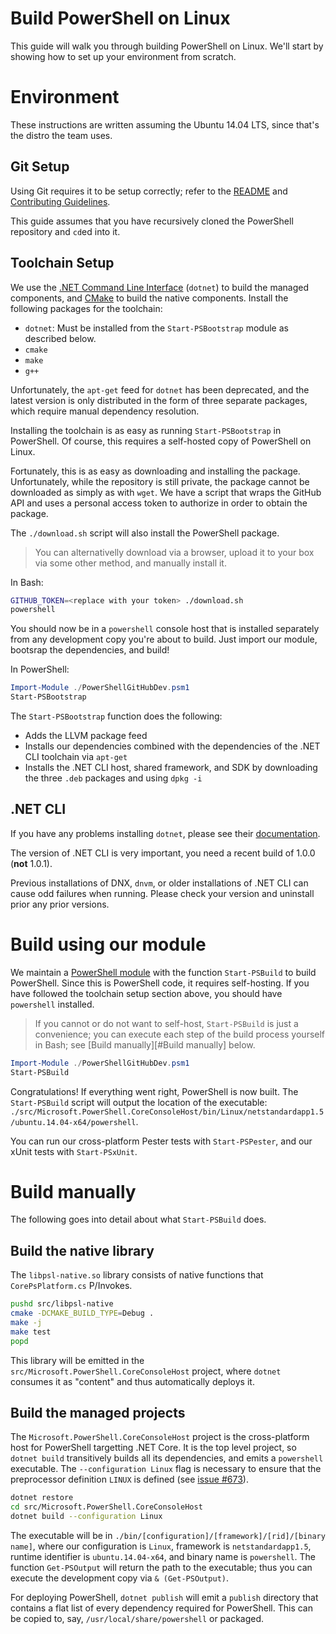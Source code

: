 Build PowerShell on Linux
=========================

This guide will walk you through building PowerShell on Linux. We'll
start by showing how to set up your environment from scratch.

Environment
===========

These instructions are written assuming the Ubuntu 14.04 LTS, since
that's the distro the team uses.

Git Setup
---------

Using Git requires it to be setup correctly; refer to the
[README](../../README.md) and
[Contributing Guidelines](../../CONTRIBUTING.md).

This guide assumes that you have recursively cloned the PowerShell
repository and `cd`ed into it.

Toolchain Setup
---------------

We use the [.NET Command Line Interface][dotnet-cli] (`dotnet`) to
build the managed components, and [CMake][] to build the native
components. Install the following packages for the toolchain:

- `dotnet`: Must be installed from the `Start-PSBootstrap` module as described below. 
- `cmake`
- `make`
- `g++`

Unfortunately, the `apt-get` feed for `dotnet` has been deprecated,
and the latest version is only distributed in the form of three
separate packages, which require manual dependency resolution.

Installing the toolchain is as easy as running `Start-PSBootstrap` in
PowerShell. Of course, this requires a self-hosted copy of PowerShell
on Linux.

Fortunately, this is as easy as downloading and installing the
package. Unfortunately, while the repository is still private, the
package cannot be downloaded as simply as with `wget`. We have a
script that wraps the GitHub API and uses a personal access token to
authorize in order to obtain the package.

The `./download.sh` script will also install the PowerShell package.

> You can alternativelly download via a browser, upload it to your
> box via some other method, and manually install it.

In Bash:

```sh
GITHUB_TOKEN=<replace with your token> ./download.sh
powershell
```

You should now be in a `powershell` console host that is installed
separately from any development copy you're about to build. Just
import our module, bootsrap the dependencies, and build!

In PowerShell:

```powershell
Import-Module ./PowerShellGitHubDev.psm1
Start-PSBootstrap
```

The `Start-PSBootstrap` function does the following:

- Adds the LLVM package feed
- Installs our dependencies combined with the dependencies of the .NET
  CLI toolchain via `apt-get`
- Installs the .NET CLI host, shared framework, and SDK by downloading
  the three `.deb` packages and using `dpkg -i`

[dotnet-cli]: https://github.com/dotnet/cli#new-to-net-cli
[CMake]: https://cmake.org/cmake/help/v2.8.12/cmake.html

.NET CLI
--------

If you have any problems installing `dotnet`, please see their
[documentation][cli-docs].

The version of .NET CLI is very important, you need a recent build of
1.0.0 (**not** 1.0.1).

Previous installations of DNX, `dnvm`, or older installations of .NET
CLI can cause odd failures when running. Please check your version and
uninstall prior any prior versions.

[cli-docs]: https://dotnet.github.io/getting-started/

Build using our module
======================

We maintain a [PowerShell module](../../PowerShellGitHubDev.psm1) with
the function `Start-PSBuild` to build PowerShell. Since this is
PowerShell code, it requires self-hosting. If you have followed the
toolchain setup section above, you should have `powershell` installed.

> If you cannot or do not want to self-host, `Start-PSBuild` is just a
> convenience; you can execute each step of the build process yourself
> in Bash; see [Build manually][#Build manually] below.

```powershell
Import-Module ./PowerShellGitHubDev.psm1
Start-PSBuild
```

Congratulations! If everything went right, PowerShell is now built.
The `Start-PSBuild` script will output the location of the executable:
`./src/Microsoft.PowerShell.CoreConsoleHost/bin/Linux/netstandardapp1.5/ubuntu.14.04-x64/powershell`.

You can run our cross-platform Pester tests with `Start-PSPester`, and
our xUnit tests with `Start-PSxUnit`.

Build manually
==============

The following goes into detail about what `Start-PSBuild` does.

Build the native library
------------------------

The `libpsl-native.so` library consists of native functions that
`CorePsPlatform.cs` P/Invokes.

```sh
pushd src/libpsl-native
cmake -DCMAKE_BUILD_TYPE=Debug .
make -j
make test
popd
```

This library will be emitted in the `src/Microsoft.PowerShell.CoreConsoleHost`
project, where `dotnet` consumes it as "content" and thus
automatically deploys it.

Build the managed projects
--------------------------

The `Microsoft.PowerShell.CoreConsoleHost` project is the cross-platform host for
PowerShell targetting .NET Core. It is the top level project, so
`dotnet build` transitively builds all its dependencies, and emits a
`powershell` executable. The `--configuration Linux` flag is
necessary to ensure that the preprocessor definition `LINUX` is
defined (see [issue #673][]).

```sh
dotnet restore
cd src/Microsoft.PowerShell.CoreConsoleHost
dotnet build --configuration Linux
```

The executable will be in
`./bin/[configuration]/[framework]/[rid]/[binary name]`, where our
configuration is `Linux`, framework is `netstandardapp1.5`, runtime
identifier is `ubuntu.14.04-x64`, and binary name is `powershell`. The
function `Get-PSOutput` will return the path to the executable; thus
you can execute the development copy via `& (Get-PSOutput)`.

For deploying PowerShell, `dotnet publish` will emit a `publish`
directory that contains a flat list of every dependency required for
PowerShell. This can be copied to, say, `/usr/local/share/powershell`
or packaged.

[issue #673]: https://github.com/PowerShell/PowerShell/issues/673
